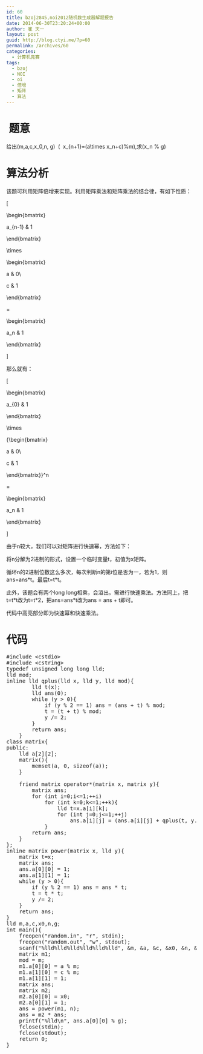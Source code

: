 ```yaml
---
id: 60
title: bzoj2845,noi2012随机数生成器解题报告
date: 2014-06-30T23:20:24+00:00
author: 崔 天一
layout: post
guid: http://blog.ctyi.me/?p=60
permalink: /archives/60
categories:
  - 计算机竞赛
tags:
  - bzoj
  - NOI
  - oi
  - 倍增
  - 矩阵
  - 算法
---
```

#  题意

给出\(m,a,c,x\_0,n, g\)  \(  x\_{n+1}=(a\times x\_n+c)\%m\),求\(x\_n % g\)

# 算法分析

该题可利用矩阵倍增来实现。利用矩阵乘法和矩阵乘法的结合律，有如下性质：

\[
  
\begin{bmatrix}
  
a_{n-1} & 1
  
\end{bmatrix}
  
\times
  
\begin{bmatrix}
  
a & 0\\
  
c & 1
  
\end{bmatrix}
  
=
  
\begin{bmatrix}
  
a_n & 1
  
\end{bmatrix}
  
\]

那么就有：

\[
  
\begin{bmatrix}
  
a_{0} & 1
  
\end{bmatrix}
  
\times
  
{\begin{bmatrix}
  
a & 0\\
  
c & 1
  
\end{bmatrix}}^n
  
=
  
\begin{bmatrix}
  
a_n & 1
  
\end{bmatrix}
  
\]

由于n较大，我们可以对矩阵进行快速幂，方法如下：

将n分解为2进制的形式，设置一个临时变量t，初值为x矩阵。

循环n的2进制位数这么多次，每次判断n的第i位是否为一，若为1，则ans=ans\*t。最后t=t\*t。

此外，该题会有两个long long相乘，会溢出。需进行快速乘法。方法同上，把t=t\*t改为t=t\*2，把ans=ans*t改为ans = ans + t即可。

代码中高亮部分即为快速幂和快速乘法。

# 代码

<pre class="lang:c++ mark:5-14,22-31 decode:true " title="random.cpp">#include &lt;cstdio&gt;
#include &lt;cstring&gt;
typedef unsigned long long lld;
lld mod;
inline lld qplus(lld x, lld y, lld mod){
        lld t(x);
        lld ans(0);
        while (y &gt; 0){
            if (y % 2 == 1) ans = (ans + t) % mod;
            t = (t + t) % mod;
            y /= 2;
        }
        return ans;
    }
class matrix{
public:
    lld a[2][2];
    matrix(){
        memset(a, 0, sizeof(a));
    }
    
    friend matrix operator*(matrix x, matrix y){
        matrix ans;
        for (int i=0;i&lt;=1;++i)
            for (int k=0;k&lt;=1;++k){
                lld t=x.a[i][k];
                for (int j=0;j&lt;=1;++j)
                    ans.a[i][j] = (ans.a[i][j] + qplus(t, y.a[k][j], mod)) % mod;    
            }
        return ans;
    }
};
inline matrix power(matrix x, lld y){
    matrix t=x;
    matrix ans;
    ans.a[0][0] = 1;
    ans.a[1][1] = 1;
    while (y &gt; 0){
        if (y % 2 == 1) ans = ans * t;
        t = t * t;
        y /= 2;
    }
    return ans;
}
lld m,a,c,x0,n,g;
int main(){
    freopen("random.in", "r", stdin);
    freopen("random.out", "w", stdout);
    scanf("%lld%lld%lld%lld%lld%lld", &m, &a, &c, &x0, &n, &g);
    matrix m1;
    mod = m;
    m1.a[0][0] = a % m;
    m1.a[1][0] = c % m;
    m1.a[1][1] = 1;
    matrix ans;
    matrix m2;
    m2.a[0][0] = x0;
    m2.a[0][1] = 1;
    ans = power(m1, n);
    ans = m2 * ans;
    printf("%lld\n", ans.a[0][0] % g);
    fclose(stdin);
    fclose(stdout);
    return 0;
}</pre>

&nbsp;